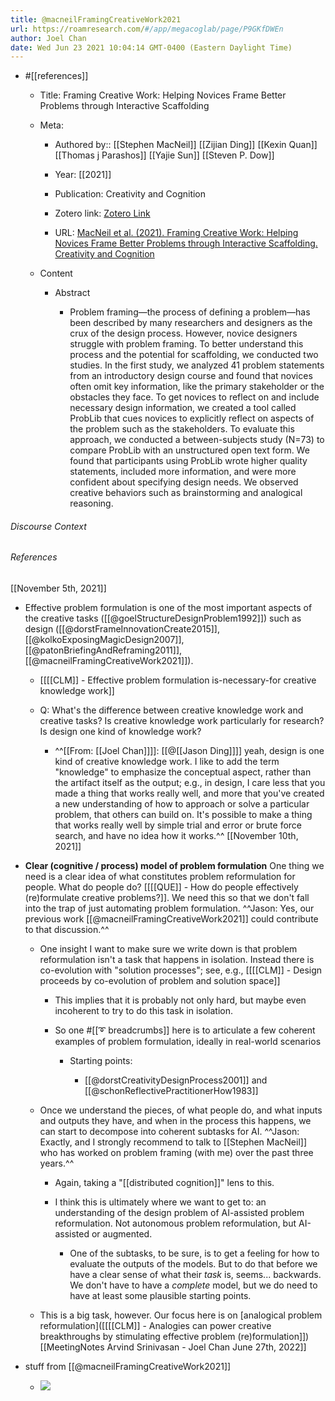 ```yaml
---
title: @macneilFramingCreativeWork2021
url: https://roamresearch.com/#/app/megacoglab/page/P9GKfDWEn
author: Joel Chan
date: Wed Jun 23 2021 10:04:14 GMT-0400 (Eastern Daylight Time)
---
```


- #[[references]]

    - Title: Framing Creative Work: Helping Novices Frame Better Problems through Interactive Scaffolding

    - Meta:

        - Authored by:: [[Stephen MacNeil]] [[Zijian Ding]] [[Kexin Quan]] [[Thomas j Parashos]] [[Yajie Sun]] [[Steven P. Dow]]

        - Year: [[2021]]

        - Publication: Creativity and Cognition

        - Zotero link: [Zotero Link](zotero://select/items/7_6MVQ6HU9)

        - URL: [MacNeil et al. (2021). Framing Creative Work: Helping Novices Frame Better Problems through Interactive Scaffolding. Creativity and Cognition](https://doi.org/10.1145/3450741.3465261)

    - Content

        - Abstract

            - Problem framing—the process of defining a problem—has been described by many researchers and designers as the crux of the design process. However, novice designers struggle with problem framing. To better understand this process and the potential for scaffolding, we conducted two studies. In the first study, we analyzed 41 problem statements from an introductory design course and found that novices often omit key information, like the primary stakeholder or the obstacles they face. To get novices to reflect on and include necessary design information, we created a tool called ProbLib that cues novices to explicitly reflect on aspects of the problem such as the stakeholders. To evaluate this approach, we conducted a between-subjects study (N=73) to compare ProbLib with an unstructured open text form. We found that participants using ProbLib wrote higher quality statements, included more information, and were more confident about specifying design needs. We observed creative behaviors such as brainstorming and analogical reasoning.

###### Discourse Context



###### References

[[November 5th, 2021]]

- Effective problem formulation is one of the most important aspects of the creative tasks ([[@goelStructureDesignProblem1992]]) such as design ([[@dorstFrameInnovationCreate2015]], [[@kolkoExposingMagicDesign2007]], [[@patonBriefingAndReframing2011]], [[@macneilFramingCreativeWork2021]]).

    - [[[[CLM]] - Effective problem formulation is-necessary-for creative knowledge work]]

    - Q: What's the difference between creative knowledge work and creative tasks? Is creative knowledge work particularly for research? Is design one kind of knowledge work?

        - ^^[[From: [[Joel Chan]]]]: [[@[[Jason Ding]]]] yeah, design is one kind of creative knowledge work. I like to add the term "knowledge" to emphasize the conceptual aspect, rather than the artifact itself as the output; e.g., in design, I care less that you made a thing that works really well, and more that you've created a new understanding of how to approach or solve a particular problem, that others can build on. It's possible to make a thing that works really well by simple trial and error or brute force search, and have no idea how it works.^^
[[November 10th, 2021]]

- **Clear (cognitive / process) model of problem formulation** One thing we need is a clear idea of what constitutes problem reformulation for people. What do people do? [[[[QUE]] - How do people effectively (re)formulate creative problems?]]. We need this so that we don't fall into the trap of just automating problem formulation. ^^Jason: Yes, our previous work [[@macneilFramingCreativeWork2021]] could contribute to that discussion.^^

    - One insight I want to make sure we write down is that problem reformulation isn't a task that happens in isolation. Instead there is co-evolution with "solution processes"; see, e.g., [[[[CLM]] - Design proceeds by co-evolution of problem and solution space]]

        - This implies that it is probably not only hard, but maybe even incoherent to try to do this task in isolation.

        - So one #[[➰ breadcrumbs]] here is to articulate a few coherent examples of problem formulation, ideally in real-world scenarios

            - Starting points:

                - [[@dorstCreativityDesignProcess2001]] and [[@schonReflectivePractitionerHow1983]]

    - Once we understand the pieces, of what people do, and what inputs and outputs they have, and when in the process this happens, we can start to decompose into coherent subtasks for AI. ^^Jason: Exactly, and I strongly recommend to talk to [[Stephen MacNeil]] who has worked on problem framing (with me) over the past three years.^^

        - Again, taking a "[[distributed cognition]]" lens to this.

        - I think this is ultimately where we want to get to: an understanding of the design problem of AI-assisted problem reformulation. Not autonomous problem reformulation, but AI-assisted or augmented.

            - One of the subtasks, to be sure, is to get a feeling for how to evaluate the outputs of the models. But to do that before we have a clear sense of what their *task* is, seems... backwards. We don't have to have a *complete* model, but we do need to have at least some plausible starting points.

    - This is a big task, however. Our focus here is on [analogical problem reformulation]([[[[CLM]] - Analogies can power creative breakthroughs by stimulating effective problem (re)formulation]])
[[MeetingNotes  Arvind Srinivasan - Joel Chan  June 27th, 2022]]

- stuff from [[@macneilFramingCreativeWork2021]]

    - ![](https://firebasestorage.googleapis.com/v0/b/firescript-577a2.appspot.com/o/imgs%2Fapp%2Fmegacoglab%2FpF0xK2FFUR.png?alt=media&token=7b40c82c-960a-4801-b1c0-0f7bd3f446a1)
